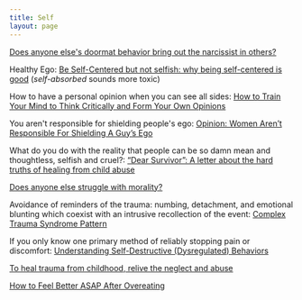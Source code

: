 ```yaml
---
title: Self
layout: page
---
```


[Does anyone else's doormat behavior bring out the narcissist in others?](https://www.reddit.com/r/raisedbynarcissists/comments/9rcwp3/does_anyone_elses_doormat_behavior_bring_out_the/e8gfpti/)

Healthy Ego: [Be Self-Centered but not selfish: why being self-centered is good](https://stephenshapiro.com/be-self-centered-but-not-selfish/) (*self-absorbed* sounds more toxic)

How to have a personal opinion when you can see all sides: [How to Train Your Mind to Think Critically and Form Your Own Opinions](https://lifehacker.com/how-to-train-your-mind-to-think-critically-and-form-you-1516998286)

You aren't responsible for shielding people's ego: [Opinion: Women Aren’t Responsible For Shielding A Guy’s Ego](https://www.bolde.com/opinion-women-arent-responsible-shielding-guys-ego/)

What do you do with the reality that people can be so damn mean and thoughtless, selfish and cruel?: [“Dear Survivor”: A letter about the hard truths of healing from child abuse](https://acestoohigh.com/2014/02/25/dear-survivor-a-letter-about-the-hard-truths-of-healing-from-child-abuse/)

[Does anyone else struggle with morality?](https://www.reddit.com/r/aspergirls/comments/9rk5w0/dae_struggle_with_morality/)

Avoidance of reminders of the trauma: numbing, detachment, and emotional blunting which coexist with an intrusive recollection of the event: [Complex Trauma Syndrome Pattern](http://article.sciencepublishinggroup.com/html/10.11648.j.pbs.20160504.12.html)

If you only know one primary method of reliably stopping pain or discomfort: [Understanding Self-Destructive (Dysregulated) Behaviors](https://www.psychologytoday.com/gb/blog/beyond-self-destructive-behavior/201512/understanding-self-destructive-dysregulated-behaviors)

[To heal trauma from childhood, relive the neglect and abuse](https://aeon.co/ideas/to-heal-trauma-from-childhood-relive-the-neglect-and-abuse)

[How to Feel Better ASAP After Overeating](https://www.cosmopolitan.com/health-fitness/a8341418/how-to-feel-better-asap-after-overeating/)
